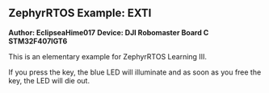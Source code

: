 ## ZephyrRTOS Example: EXTI
**Author: EclipseaHime017**
**Device: DJI Robomaster Board C STM32F407IGT6**

This is an elementary example for ZephyrRTOS Learning III.

If you press the key, the blue LED will illuminate and as soon as you free the key, the LED will die out.